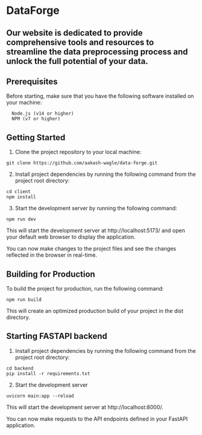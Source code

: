 # DataForge

## Our website is dedicated to provide comprehensive tools and resources to streamline the data preprocessing process and unlock the full potential of your data.

## Prerequisites
Before starting, make sure that you have the following software installed on your machine:
```
  Node.js (v14 or higher)
  NPM (v7 or higher)
```


## Getting Started
1. Clone the project repository to your local machine:

```
git clone https://github.com/aakash-wagle/data-forge.git
```

2. Install project dependencies by running the following command from the project root directory:

```
cd client
npm install
```

3. Start the development server by running the following command:

```
npm run dev
```
This will start the development server at http://localhost:5173/ and open your default web browser to display the application.

You can now make changes to the project files and see the changes reflected in the browser in real-time.

## Building for Production
To build the project for production, run the following command:

```
npm run build
```
This will create an optimized production build of your project in the dist directory.

## Starting FASTAPI backend 

1. Install project dependencies by running the following command from the project root directory:

```
cd backend
pip install -r requirements.txt
```

2. Start the development server
```
uvicorn main:app --reload
```
This will start the development server at http://localhost:8000/.

You can now make requests to the API endpoints defined in your FastAPI application.
